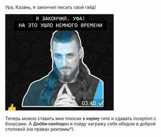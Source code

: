 

Ура, Казань, я закончил писать свой гайд!

![настройка vsftpd](media/stickers/ufa.png)

Теперь можно ставить мне плюсик в ~~карму~~ гите и сдавать inception с бонусами. A ~~Добби свободен~~ я пойду награжу себя обедом в доброй столовой (на правах рекламы*).